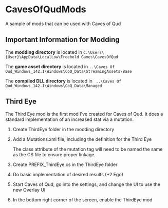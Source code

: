 # CavesOfQudMods
A sample of mods that can be used with Caves of Qud
## Important Information for Modding
The **modding directory** is located in ```C:\Users\{User}\AppData\LocalLow\Freehold Games\CavesOfQud```

The **game asset directory** is located in ```..\Caves Of Qud_Windows_142.1\Windows\CoQ_Data\StreamingAssets\Base```

The **compiled DLL directory** is located in ``` ..\Caves Of Qud_Windows_142.1\Windows\CoQ_Data\Managed```

## Third Eye
The Third Eye mod is the first mod I've created for Caves of Qud. It does a standard implementation of an increased stat via a mutation.

1. Create ThirdEye folder in the modding directory
2. Add a Mutations.xml file, including the definition for the Third Eye

   The class attribute of the mutation tag will need to be named the same as the CS file to ensure proper linkage.
   
3. Create PREFIX_ThirdEye.cs in the ThirdEye folder
4. Do basic implementation of desired results (+2 Ego)
5. Start Caves of Qud, go into the settings, and change the UI to use the new Overlay UI
6. In the bottom right corner of the screen, enable the ThirdEye mod
